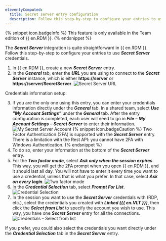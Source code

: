 ```yaml
---
eleventyComputed:
  title: Secret server entry configuration
  description: Follow this step-by-step to configure your entries to use Secret Server credentials in {{ en.RDM }}.
---
```

{% snippet icon.badgeInfo %}
This feature is only available in the Team edition of {{ en.RDM }}.
{% endsnippet %}

The ***Secret Server*** integration is quite straightforward in {{ en.RDM }}. Follow this step-by-step to configure your entries to use ***Secret Server*** credentials.

1. In {{ en.RDM }}, create a new ***Secret Server*** entry.
1. In the ***General*** tab, enter the ***URL*** you are using to connect to the ***Secret Server*** instance, which is either **https<area>://server** or **https<area>://server/SecretServer**.
![Secret Server URL](https://cdnweb.devolutions.net/docs/en/kb/KB5021.png)

Credentials information setup:  

3. If you are the only one using this entry, you can enter your credentials information directly under the ***General*** tab. In a shared team, select ***Use "My Account Settings"*** under the ***General*** tab. After the entry configuration is completed, each user will need to go in ***File*** – ***My Account Settings*** – ***Secret Server*** to enter their information.
![My Secret Server Account](https://cdnweb.devolutions.net/docs/en/kb/KB4027.png)
   {% snippet icon.badgeCaution %}
   Two Factor Authentication (2FA) is supported with the ***Secret Server*** entry.  
   There is a limitation with the Rest API: you cannot have 2FA with Windows Authentication.
   {% endsnippet %}
1. To do so, enter your information at the bottom of the ***Secret Server*** entry.
1. For the ***Two factor mode***, select ***Ask only when the session expires***. This way, you will get the 2FA prompt when you open {{ en.RDM }}, and it should last all day. You will not have to enter it every time you want to use a credential, unless that is what you prefer. In that case, select ***Ask on every login***.
![Two factor mode](https://cdnweb.devolutions.net/docs/en/kb/KB4062.png)
1. In the ***Credential Selection*** tab, select ***Prompt For List***.
![Credential Selection](https://cdnweb.devolutions.net/docs/en/kb/KB4028.png)
1. In the session you want to use the ***Secret Server*** credentials with (RDP, etc.), select the credentials you created with ***Linked ({{ en.VLT }})***, then click the ***Select from List*** to specify the account you wish to use. This way, you have one ***Secret Server*** entry for all the connections.
![Credentials – Select from list](https://cdnweb.devolutions.net/docs/en/kb/KB4059.png)

If you prefer, you could also select the credentials you want directly under the ***Credential Selection*** tab in the ***Secret Server*** entry.
